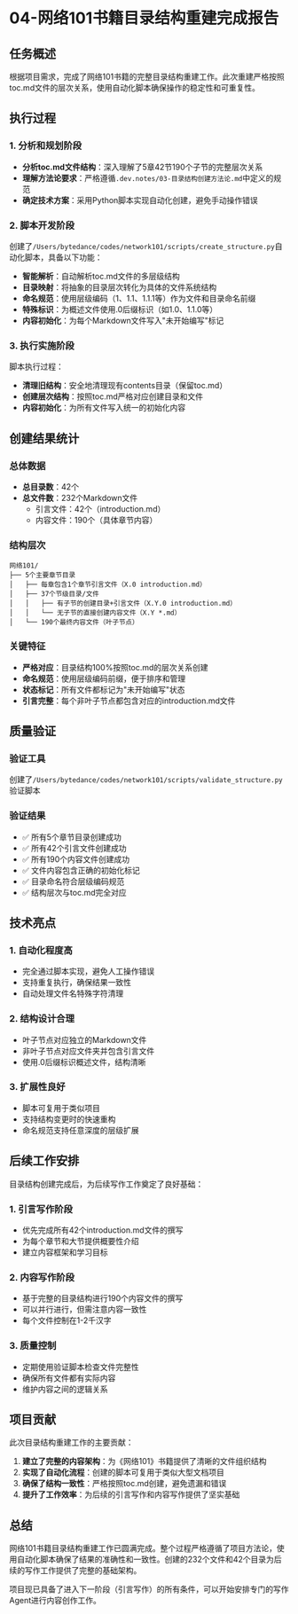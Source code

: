 # 04-网络101书籍目录结构重建完成报告

## 任务概述

根据项目需求，完成了网络101书籍的完整目录结构重建工作。此次重建严格按照toc.md文件的层次关系，使用自动化脚本确保操作的稳定性和可重复性。

## 执行过程

### 1. 分析和规划阶段

- **分析toc.md文件结构**：深入理解了5章42节190个子节的完整层次关系
- **理解方法论要求**：严格遵循`.dev.notes/03-目录结构创建方法论.md`中定义的规范
- **确定技术方案**：采用Python脚本实现自动化创建，避免手动操作错误

### 2. 脚本开发阶段

创建了`/Users/bytedance/codes/network101/scripts/create_structure.py`自动化脚本，具备以下功能：

- **智能解析**：自动解析toc.md文件的多层级结构
- **目录映射**：将抽象的目录层次转化为具体的文件系统结构
- **命名规范**：使用层级编码（1、1.1、1.1.1等）作为文件和目录命名前缀
- **特殊标识**：为概述文件使用.0后缀标识（如1.0、1.1.0等）
- **内容初始化**：为每个Markdown文件写入"未开始编写"标记

### 3. 执行实施阶段

脚本执行过程：
- **清理旧结构**：安全地清理现有contents目录（保留toc.md）
- **创建层次结构**：按照toc.md严格对应创建目录和文件
- **内容初始化**：为所有文件写入统一的初始化内容

## 创建结果统计

### 总体数据
- **总目录数**：42个
- **总文件数**：232个Markdown文件
  - 引言文件：42个（introduction.md）
  - 内容文件：190个（具体章节内容）

### 结构层次
```
网络101/
├── 5个主要章节目录
│   ├── 每章包含1个章节引言文件（X.0 introduction.md）
│   ├── 37个节级目录/文件
│   │   ├── 有子节的创建目录+引言文件（X.Y.0 introduction.md）
│   │   └── 无子节的直接创建内容文件（X.Y *.md）
│   └── 190个最终内容文件（叶子节点）
```

### 关键特征
- **严格对应**：目录结构100%按照toc.md的层次关系创建
- **命名规范**：使用层级编码前缀，便于排序和管理
- **状态标记**：所有文件都标记为"未开始编写"状态
- **引言完整**：每个非叶子节点都包含对应的introduction.md文件

## 质量验证

### 验证工具
创建了`/Users/bytedance/codes/network101/scripts/validate_structure.py`验证脚本

### 验证结果
- ✅ 所有5个章节目录创建成功
- ✅ 所有42个引言文件创建成功
- ✅ 所有190个内容文件创建成功
- ✅ 文件内容包含正确的初始化标记
- ✅ 目录命名符合层级编码规范
- ✅ 结构层次与toc.md完全对应

## 技术亮点

### 1. 自动化程度高
- 完全通过脚本实现，避免人工操作错误
- 支持重复执行，确保结果一致性
- 自动处理文件名特殊字符清理

### 2. 结构设计合理
- 叶子节点对应独立的Markdown文件
- 非叶子节点对应文件夹并包含引言文件
- 使用.0后缀标识概述文件，结构清晰

### 3. 扩展性良好
- 脚本可复用于类似项目
- 支持结构变更时的快速重构
- 命名规范支持任意深度的层级扩展

## 后续工作安排

目录结构创建完成后，为后续写作工作奠定了良好基础：

### 1. 引言写作阶段
- 优先完成所有42个introduction.md文件的撰写
- 为每个章节和大节提供概要性介绍
- 建立内容框架和学习目标

### 2. 内容写作阶段
- 基于完整的目录结构进行190个内容文件的撰写
- 可以并行进行，但需注意内容一致性
- 每个文件控制在1-2千汉字

### 3. 质量控制
- 定期使用验证脚本检查文件完整性
- 确保所有文件都有实际内容
- 维护内容之间的逻辑关系

## 项目贡献

此次目录结构重建工作的主要贡献：

1. **建立了完整的内容架构**：为《网络101》书籍提供了清晰的文件组织结构
2. **实现了自动化流程**：创建的脚本可复用于类似大型文档项目
3. **确保了结构一致性**：严格按照toc.md创建，避免遗漏和错误
4. **提升了工作效率**：为后续的引言写作和内容写作提供了坚实基础

## 总结

网络101书籍目录结构重建工作已圆满完成。整个过程严格遵循了项目方法论，使用自动化脚本确保了结果的准确性和一致性。创建的232个文件和42个目录为后续的写作工作提供了完整的基础架构。

项目现已具备了进入下一阶段（引言写作）的所有条件，可以开始安排专门的写作Agent进行内容创作工作。